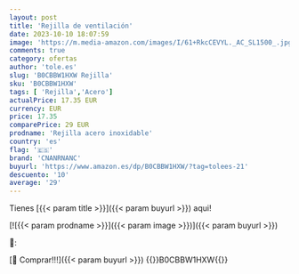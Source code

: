 ```yaml
---
layout: post
title: 'Rejilla de ventilación'
date: 2023-10-10 18:07:59
image: 'https://m.media-amazon.com/images/I/61+RkcCEVYL._AC_SL1500_.jpg'
comments: true
category: ofertas
author: 'tole.es'
slug: 'B0CBBW1HXW Rejilla'
sku: 'B0CBBW1HXW'
tags: [ 'Rejilla','Acero']
actualPrice: 17.35 EUR
currency: EUR
price: 17.35
comparePrice: 29 EUR
prodname: 'Rejilla acero inoxidable'
country: 'es'
flag: '🇪🇸'
brand: 'CNANRNANC'
buyurl: 'https://www.amazon.es/dp/B0CBBW1HXW/?tag=tolees-21'
descuento: '10'
average: '29'
---
```


Tienes [{{< param title >}}]({{< param buyurl >}}) aqui!

[![{{< param prodname >}}]({{< param image >}})]({{< param buyurl >}})

🔎:


[🛒 Comprar!!!]({{< param buyurl >}})
{{<world>}}B0CBBW1HXW{{</world>}}
